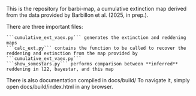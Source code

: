 This is the repository for barbi-map, a cumulative extinction map derived from the data provided by Barbillon et al. (2025, in prep.).

There are three important files:

    ```cumulative_ext_vaex.py``` generates the extinction and reddening maps
    ```calc_ext.py``` contains the function to be called to recover the reddening and extinction from the map provided by ```cumulative_ext_vaex.py```
    ```show_somestars.py``` performs comparison between **inferred** reddening in l22, bayestar, and this map

There is also documentation compiled in docs/build/
To navigate it, simply open docs/build/index.html in any browser.